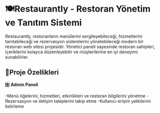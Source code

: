 # 🍽️Restaurantly - Restoran Yönetim ve Tanıtım Sistemi

Restaurantly, restoranların menülerini sergileyebileceği, hizmetlerini tanıtabileceği ve rezervasyon sistemlerini yönetebileceği modern bir restoran web sitesi projesidir. Yönetici paneli sayesinde restoran sahipleri, içeriklerini kolayca düzenleyebilir ve müşterilerine en iyi deneyimi sunabilirler.

## 🚀Proje Özellikleri
🎛️ **Admin Paneli**

-Menü öğelerini, hizmetleri, etkinlikleri ve restoran bilgilerini yönetme
-Rezervasyon ve iletişim taleplerini takip etme
-Kullanıcı erişim yetkilerini belirleme

